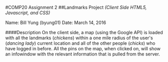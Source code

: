 #COMP20 Assignment 2
##Landmarks Project _(Client Side HTML5, Javascript, and CSS)_

Name: Bill Yung (byung01)
Date: March 14, 2016

####Description
On the client side, a map (using the Google API) is loaded with all the landmarks (_chickens_) within a one mile radius of the user's (_dancing lady_) current location and all of the other people (_chicks_) who have logged in before. All the pins on the map, when clicked on, will show an infowindow with the relevant information that is pulled from the server.
